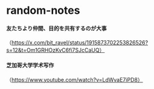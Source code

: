# random-notes

####  友たちより仲間、目的を共有するのが大事　
（https://x.com/bit_ravel/status/1915873702253826526?s=12&t=Om1GRHOzKvC6fi7SJcCaUQ）

#### 芝加哥大学学术写作
（https://www.youtube.com/watch?v=LdWvaE7iPD8）
